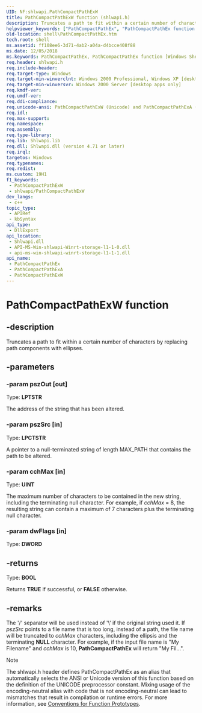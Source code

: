 ```yaml
---
UID: NF:shlwapi.PathCompactPathExW
title: PathCompactPathExW function (shlwapi.h)
description: Truncates a path to fit within a certain number of characters by replacing path components with ellipses. (Unicode)
helpviewer_keywords: ["PathCompactPathEx", "PathCompactPathEx function [Windows Shell]", "PathCompactPathExW", "_win32_PathCompactPathEx", "shell.PathCompactPathEx", "shlwapi/PathCompactPathEx", "shlwapi/PathCompactPathExW"]
old-location: shell\PathCompactPathEx.htm
tech.root: shell
ms.assetid: ff108ee6-3d71-4ab2-a04a-d4bcce408f88
ms.date: 12/05/2018
ms.keywords: PathCompactPathEx, PathCompactPathEx function [Windows Shell], PathCompactPathExA, PathCompactPathExW, _win32_PathCompactPathEx, shell.PathCompactPathEx, shlwapi/PathCompactPathEx, shlwapi/PathCompactPathExA, shlwapi/PathCompactPathExW
req.header: shlwapi.h
req.include-header: 
req.target-type: Windows
req.target-min-winverclnt: Windows 2000 Professional, Windows XP [desktop apps only]
req.target-min-winversvr: Windows 2000 Server [desktop apps only]
req.kmdf-ver: 
req.umdf-ver: 
req.ddi-compliance: 
req.unicode-ansi: PathCompactPathExW (Unicode) and PathCompactPathExA (ANSI)
req.idl: 
req.max-support: 
req.namespace: 
req.assembly: 
req.type-library: 
req.lib: Shlwapi.lib
req.dll: Shlwapi.dll (version 4.71 or later)
req.irql: 
targetos: Windows
req.typenames: 
req.redist: 
ms.custom: 19H1
f1_keywords:
 - PathCompactPathExW
 - shlwapi/PathCompactPathExW
dev_langs:
 - c++
topic_type:
 - APIRef
 - kbSyntax
api_type:
 - DllExport
api_location:
 - Shlwapi.dll
 - API-MS-Win-shlwapi-Winrt-storage-l1-1-0.dll
 - api-ms-win-shlwapi-winrt-storage-l1-1-1.dll
api_name:
 - PathCompactPathEx
 - PathCompactPathExA
 - PathCompactPathExW
---
```


# PathCompactPathExW function


## -description

Truncates a path to fit within a certain number of characters by replacing path components with ellipses.

## -parameters

### -param pszOut [out]

Type: <b>LPTSTR</b>

The address of the string that has been altered.

### -param pszSrc [in]

Type: <b>LPCTSTR</b>

A pointer to a null-terminated string of length MAX_PATH that contains the path to be altered.

### -param cchMax [in]

Type: <b>UINT</b>

The maximum number of characters to be contained in the new string, including the terminating null character. For example, if <i>cchMax</i> = 8, the resulting string can contain a maximum of 7 characters plus the terminating null character.

### -param dwFlags [in]

Type: <b>DWORD</b>

## -returns

Type: <b>BOOL</b>

Returns <b>TRUE</b> if successful, or <b>FALSE</b> otherwise.

## -remarks

The '/' separator will be used instead of '\\' if the original string used it. If <i>pszSrc</i> points to a file name that is too long, instead of a path, the file name will be truncated to <i>cchMax</i> characters, including the ellipsis and the terminating <b>NULL</b> character. For example, if the input file name is "My Filename" and <i>cchMax</i> is 10, <b>PathCompactPathEx</b> will return "My Fil...".




> [!NOTE]
> The shlwapi.h header defines PathCompactPathEx as an alias that automatically selects the ANSI or Unicode version of this function based on the definition of the UNICODE preprocessor constant. Mixing usage of the encoding-neutral alias with code that is not encoding-neutral can lead to mismatches that result in compilation or runtime errors. For more information, see [Conventions for Function Prototypes](/windows/win32/intl/conventions-for-function-prototypes).


